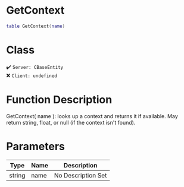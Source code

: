 # GetContext
```lua
table GetContext(name)
```
# Class
✔️ `Server: CBaseEntity`  
❌ `Client: undefined`  

# Function Description
GetContext( name ): looks up a context and returns it if available. May return string, float, or null (if the context isn't found).
# Parameters
Type|Name|Description
--|--|--
string|name|No Description Set
